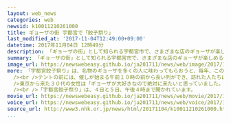 ```yaml
---
layout: web_news
categories: web
newsid: k10011210261000
title: ギョーザの街 宇都宮で「餃子祭り」
last_modified_at: '2017-11-04T12:49:00+09:00'
datetime: 2017年11月04日 12時49分
description: 「ギョーザの街」として知られる宇都宮市で、さまざまな店のギョーザが楽しめる催しが始まり、大勢の人でにぎわっています。
summary: 「ギョーザの街」として知られる宇都宮市で、さまざまな店のギョーザが楽しめる催しが始まり、大勢の人でにぎわっています。
image_url: https://newswebeasy.github.io/ja201711/news/web/image/2017/11/04/K10011210261_1711041250_1711041252_01_03.jpg
more: 「宇都宮餃子祭り」は、名物のギョーザを多くの人に味わってもらおうと、毎年、この時期に開かれています。<br /><br />ことしは、これまでで最も多い２８の店が参加しています。会場の宇都宮城址公園には、店のテントがずらりと並び、焼きギョーザや水ギョーザなどの自慢の品を、３個１００円で販売しています。<br
  /><br />テントの前には、催しが始まる午前１０時の前から長い列ができ、訪れた人たちは、熱々のギョーザを受け取ると、早速ほおばっていました。<br /><br
  />東京から来た３０代の女性は「ギョーザが大好きなので絶対に来たいと思っていました。いろいろなお店のギョーザが食べられるのでとても楽しいです」と話していました。<br
  /><br />「宇都宮餃子祭り」は、４日と５日、午後４時まで開かれています。
movie_url: https://newswebeasy.github.io/ja201711/news/web/movie/2017/11/04/k10011210261_201711041250_201711041252.mp4
voice_url: https://newswebeasy.github.io/ja201711/news/web/voice/2017/11/04/k10011210261_201711041250_201711041252.mp3
source_url: http://www3.nhk.or.jp/news/html/20171104/k10011210261000.html
...
```

